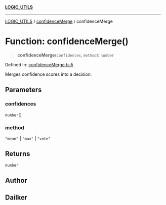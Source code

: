 [**LOGIC_UTILS**](../../README.md)

***

[LOGIC_UTILS](../../README.md) / [confidenceMerge](../README.md) / confidenceMerge

# Function: confidenceMerge()

> **confidenceMerge**(`confidences`, `method`): `number`

Defined in: [confidenceMerge.ts:5](https://github.com/dailker/everyutil/blob/febb9ddd747c27fb11272f2ad88aedb1ae4d7cba/src/logic/confidenceMerge.ts#L5)

Merges confidence scores into a decision.

## Parameters

### confidences

`number`[]

### method

`"mean"` | `"max"` | `"vote"`

## Returns

`number`

## Author

## Dailker
